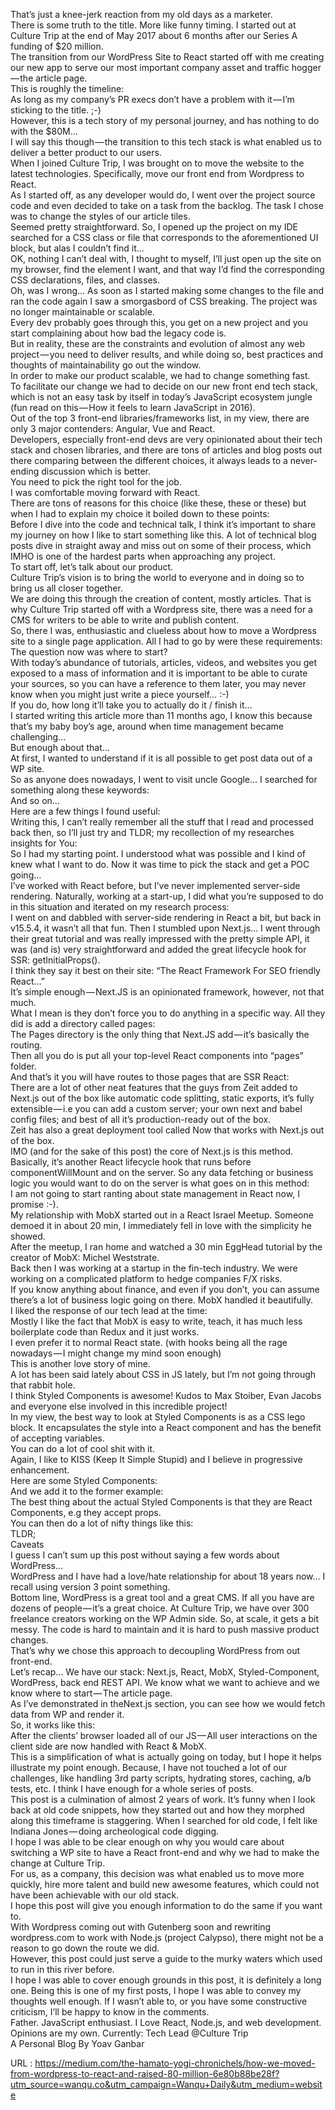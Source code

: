   That’s just a knee-jerk reaction from my old days as a marketer.  
    There is some truth to the title. More like funny timing. I started out at Culture Trip at the end of May 2017 about 6 months after our Series A funding of $20 million.  
    The transition from our WordPress Site to React started off with me creating our new app to serve our most important company asset and traffic hogger — the article page.  
    This is roughly the timeline:  
    As long as my company’s PR execs don’t have a problem with it — I’m sticking to the title. ;-)  
    However, this is a tech story of my personal journey, and has nothing to do with the $80M…  
    I will say this though — the transition to this tech stack is what enabled us to deliver a better product to our users.  
    When I joined Culture Trip, I was brought on to move the website to the latest technologies. Specifically, move our front end from Wordpress to React.  
    As I started off, as any developer would do, I went over the project source code and even decided to take on a task from the backlog. The task I chose was to change the styles of our article tiles.  
    Seemed pretty straightforward. So, I opened up the project on my IDE searched for a CSS class or file that corresponds to the aforementioned UI block, but alas I couldn’t find it…  
    OK, nothing I can’t deal with, I thought to myself, I’ll just open up the site on my browser, find the element I want, and that way I’d find the corresponding CSS declarations, files, and classes.  
    Oh, was I wrong… As soon as I started making some changes to the file and ran the code again I saw a smorgasbord of CSS breaking. The project was no longer maintainable or scalable.  
    Every dev probably goes through this, you get on a new project and you start complaining about how bad the legacy code is.  
    But in reality, these are the constraints and evolution of almost any web project — you need to deliver results, and while doing so, best practices and thoughts of maintainability go out the window.  
    In order to make our product scalable, we had to change something fast.  
    To facilitate our change we had to decide on our new front end tech stack, which is not an easy task by itself in today’s JavaScript ecosystem jungle (fun read on this — How it feels to learn JavaScript in 2016).  
    Out of the top 3 front-end libraries/frameworks list, in my view, there are only 3 major contenders: Angular, Vue and React.  
    Developers, especially front-end devs are very opinionated about their tech stack and chosen libraries, and there are tons of articles and blog posts out there comparing between the different choices, it always leads to a never-ending discussion which is better.  
    You need to pick the right tool for the job.  
    I was comfortable moving forward with React.  
    There are tons of reasons for this choice (like these, these or these) but when I had to explain my choice it boiled down to these points:  
    Before I dive into the code and technical talk, I think it’s important to share my journey on how I like to start something like this. A lot of technical blog posts dive in straight away and miss out on some of their process, which IMHO is one of the hardest parts when approaching any project.  
    To start off, let’s talk about our product.  
    Culture Trip’s vision is to bring the world to everyone and in doing so to bring us all closer together.  
    We are doing this through the creation of content, mostly articles. That is why Culture Trip started off with a Wordpress site, there was a need for a CMS for writers to be able to write and publish content.  
    So, there I was, enthusiastic and clueless about how to move a Wordpress site to a single page application. All I had to go by were these requirements:  
    The question now was where to start?  
    With today’s abundance of tutorials, articles, videos, and websites you get exposed to a mass of information and it is important to be able to curate your sources, so you can have a reference to them later, you may never know when you might just write a piece yourself… :-)  
    If you do, how long it’ll take you to actually do it / finish it…  
    I started writing this article more than 11 months ago, I know this because that’s my baby boy’s age, around when time management became challenging…  
    But enough about that…  
    At first, I wanted to understand if it is all possible to get post data out of a WP site.  
    So as anyone does nowadays, I went to visit uncle Google… I searched for something along these keywords:  
    And so on…  
    Here are a few things I found useful:  
    Writing this, I can’t really remember all the stuff that I read and processed back then, so I’ll just try and TLDR; my recollection of my researches insights for You:  
    So I had my starting point. I understood what was possible and I kind of knew what I want to do. Now it was time to pick the stack and get a POC going…  
    I’ve worked with React before, but I’ve never implemented server-side rendering. Naturally, working at a start-up, I did what you’re supposed to do in this situation and iterated on my research process:  
    I went on and dabbled with server-side rendering in React a bit, but back in v15.5.4, it wasn’t all that fun. Then I stumbled upon Next.js… I went through their great tutorial and was really impressed with the pretty simple API, it was (and is) very straightforward and added the great lifecycle hook for SSR: getInitialProps().  
    I think they say it best on their site: “The React Framework For SEO friendly React…”  
    It’s simple enough — Next.JS is an opinionated framework, however, not that much.  
    What I mean is they don’t force you to do anything in a specific way. All they did is add a directory called pages:  
    The Pages directory is the only thing that Next.JS add — it’s basically the routing.  
    Then all you do is put all your top-level React components into “pages” folder.  
    And that’s it you will have routes to those pages that are SSR React:  
    There are a lot of other neat features that the guys from Zeit added to Next.js out of the box like automatic code splitting, static exports, it’s fully extensible — i.e you can add a custom server; your own next and babel config files; and best of all it’s production-ready out of the box.  
    Zeit has also a great deployment tool called Now that works with Next.js out of the box.  
    IMO (and for the sake of this post) the core of Next.js is this method. Basically, it’s another React lifecycle hook that runs before componentWillMount and on the server. So any data fetching or business logic you would want to do on the server is what goes on in this method:  
    I am not going to start ranting about state management in React now, I promise :-).  
    My relationship with MobX started out in a React Israel Meetup. Someone demoed it in about 20 min, I immediately fell in love with the simplicity he showed.  
    After the meetup, I ran home and watched a 30 min EggHead tutorial by the creator of MobX: Michel Weststrate.  
    Back then I was working at a startup in the fin-tech industry. We were working on a complicated platform to hedge companies F/X risks.  
    If you know anything about finance, and even if you don’t, you can assume there’s a lot of business logic going on there. MobX handled it beautifully.  
    I liked the response of our tech lead at the time:  
    Mostly I like the fact that MobX is easy to write, teach, it has much less boilerplate code than Redux and it just works.  
    I even prefer it to normal React state. (with hooks being all the rage nowadays — I might change my mind soon enough)  
    This is another love story of mine.  
    A lot has been said lately about CSS in JS lately, but I’m not going through that rabbit hole.  
    I think Styled Components is awesome! Kudos to Max Stoiber, Evan Jacobs and everyone else involved in this incredible project!  
    In my view, the best way to look at Styled Components is as a CSS lego block. It encapsulates the style into a React component and has the benefit of accepting variables.  
    You can do a lot of cool shit with it.  
    Again, I like to KISS (Keep It Simple Stupid) and I believe in progressive enhancement.  
    Here are some Styled Components:  
    And we add it to the former example:  
    The best thing about the actual Styled Components is that they are React Components, e.g they accept props.  
    You can then do a lot of nifty things like this:  
    TLDR;  
    Caveats  
    I guess I can’t sum up this post without saying a few words about WordPress…  
    WordPress and I have had a love/hate relationship for about 18 years now… I recall using version 3 point something.  
    Bottom line, WordPress is a great tool and a great CMS. If all you have are dozens of people — it’s a great choice. At Culture Trip, we have over 300 freelance creators working on the WP Admin side. So, at scale, it gets a bit messy. The code is hard to maintain and it is hard to push massive product changes.  
    That’s why we chose this approach to decoupling WordPress from out front-end.  
    Let’s recap… We have our stack: Next.js, React, MobX, Styled-Component, WordPress, back end REST API. We know what we want to achieve and we know where to start — The article page.  
    As I’ve demonstrated in theNext.js section, you can see how we would fetch data from WP and render it.  
    So, it works like this:  
    After the clients’ browser loaded all of our JS — All user interactions on the client side are now handled with React & MobX.  
    This is a simplification of what is actually going on today, but I hope it helps illustrate my point enough. Because, I have not touched a lot of our challenges, like handling 3rd party scripts, hydrating stores, caching, a/b tests, etc. I think I have enough for a whole series of posts.  
    This post is a culmination of almost 2 years of work. It’s funny when I look back at old code snippets, how they started out and how they morphed along this timeframe is staggering. When I searched for old code, I felt like Indiana Jones — doing archeological code digging.  
    I hope I was able to be clear enough on why you would care about switching a WP site to have a React front-end and why we had to make the change at Culture Trip.  
    For us, as a company, this decision was what enabled us to move more quickly, hire more talent and build new awesome features, which could not have been achievable with our old stack.  
    I hope this post will give you enough information to do the same if you want to.  
    With Wordpress coming out with Gutenberg soon and rewriting wordpress.com to work with Node.js (project Calypso), there might not be a reason to go down the route we did.  
    However, this post could just serve a guide to the murky waters which used to run in this river before.  
    I hope I was able to cover enough grounds in this post, it is definitely a long one. Being this is one of my first posts, I hope I was able to convey my thoughts well enough. If I wasn’t able to, or you have some constructive criticism, I’ll be happy to know in the comments.  
    Father. JavaScript enthusiast. I Love React, Node.js, and web development. Opinions are my own. Currently: Tech Lead @Culture Trip  
    A Personal Blog By Yoav Ganbar  
    
  URL : https://medium.com/the-hamato-yogi-chronichels/how-we-moved-from-wordpress-to-react-and-raised-80-million-6e80b88be28f?utm_source=wanqu.co&utm_campaign=Wanqu+Daily&utm_medium=website